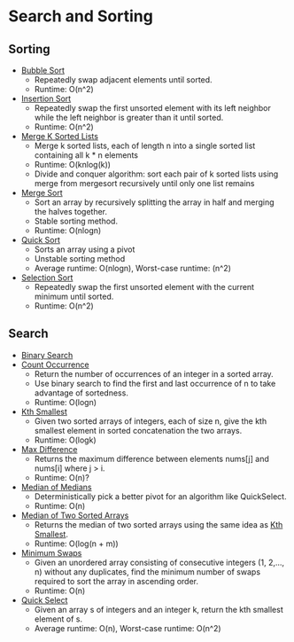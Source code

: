 # Search and Sorting

## Sorting

* [Bubble Sort](bubble_sort.py)
	* Repeatedly swap adjacent elements until sorted.
	* Runtime: O(n^2)
* [Insertion Sort](insertion_sort.py)
	* Repeatedly swap the first unsorted element with its left neighbor while the left neighbor is greater than it until sorted.
	* Runtime: O(n^2)
* [Merge K Sorted Lists](merge_k_sorted.py)
	* Merge k sorted lists, each of length n into a single sorted list containing all k * n elements
	* Runtime: O(knlog(k))
	* Divide and conquer algorithm: sort each pair of k sorted lists using merge from mergesort recursively until only one list remains
* [Merge Sort](mergesort.py)
	* Sort an array by recursively splitting the array in half and merging the halves together.
	* Stable sorting method.
	* Runtime: O(nlogn)
* [Quick Sort](quicksort.py)
	* Sorts an array using a pivot
	* Unstable sorting method
	* Average runtime: O(nlogn), Worst-case runtime: (n^2)
* [Selection Sort](selection_sort.py)
	* Repeatedly swap the first unsorted element with the current minimum until sorted.
	* Runtime: O(n^2)

## Search

* [Binary Search](binary_search.py)
* [Count Occurrence](count_occurrence.py)
	* Return the number of occurrences of an integer in a sorted array.
	* Use binary search to find the first and last occurrence of n to take advantage of sortedness.
	* Runtime: O(logn)
* [Kth Smallest](kth_smallest.py)
	* Given two sorted arrays of integers, each of size n, give the kth smallest element in sorted concatenation the
	two arrays.
	* Runtime: O(logk)
* [Max Difference](max_difference.py)
	* Returns the maximum difference between elements nums[j] and nums[i] where j > i.
	* Runtime: O(n)?
* [Median of Medians](median_of_medians.py)
	* Deterministically pick a better pivot for an algorithm like QuickSelect.
	* Runtime: O(n)
* [Median of Two Sorted Arrays](median_sorted_arrays.py)
	* Returns the median of two sorted arrays using the same idea as [Kth Smallest](kth_smallest.py).
	* Runtime: O(log(n + m))
* [Minimum Swaps](minimum_swaps.py)
	* Given an unordered array consisting of consecutive integers (1, 2,..., n) without any duplicates, find the minimum
	number of swaps required to sort the array in ascending order.
	* Runtime: O(n)
* [Quick Select](quickselect.py)
	* Given an array s of integers and an integer k, return the kth smallest element of s.
	* Average runtime: O(n), Worst-case runtime: O(n^2)
